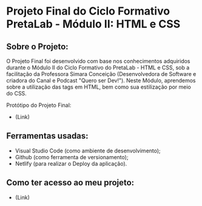 # Projeto Final do Ciclo Formativo PretaLab - Módulo II: HTML e CSS

## Sobre o Projeto:

O Projeto Final foi desenvolvido com base nos conhecimentos adquiridos durante o Módulo II do Ciclo Formativo do PretaLab - HTML e CSS, sob a facilitação da Professora Simara Conceição (Desenvolvedora de Software e criadora do Canal e Podcast "Quero ser Dev!").
Neste Módulo, aprendemos sobre a utilização das tags em HTML, bem como sua estilização por meio do CSS.

Protótipo do Projeto Final:
- (Link)

## Ferramentas usadas:
- Visual Studio Code (como ambiente de desenvolvimento);
- Github (como ferramenta de versionamento);
- Netlify (para realizar o Deploy da aplicação).

## Como ter acesso ao meu projeto:
 - (Link)

<br>